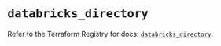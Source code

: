# `databricks_directory`

Refer to the Terraform Registry for docs: [`databricks_directory`](https://registry.terraform.io/providers/databricks/databricks/1.68.0/docs/resources/directory).
